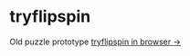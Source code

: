 # tryflipspin
Old puzzle prototype
[tryflipspin in browser -> ](https://nanjizal.github.io/tryflipspin/jsprime/TryFlipSpin/)

